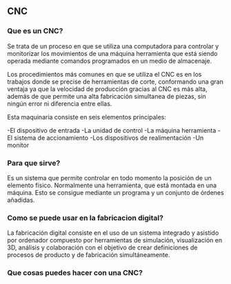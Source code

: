 ## CNC

### Que es un CNC?

Se trata de un proceso en que se utiliza una computadora para controlar y monitorizar los movimientos de una máquina herramienta que está siendo operada mediante comandos programados en un medio de almacenaje.

Los procedimientos más comunes en que se utiliza el CNC es en los trabajos donde se precise de herramientas de corte, conformando una gran ventaja ya que la velocidad de producción gracias al CNC es más alta, además de que permite una alta fabricación simultanea de piezas, sin ningún error ni diferencia entre ellas.

Esta maquinaria consiste en seis elementos principales:

-El dispositivo de entrada
-La unidad de control
-La máquina herramienta
-El sistema de accionamiento
-Los dispositivos de realimentación
-Un monitor



### Para que sirve?

Es un sistema que permite controlar en todo momento la posición de un elemento físico. Normalmente una herramienta, que está montada en una máquina. Esto se consigue mediante un programa y un conjunto de órdenes añadidas.



### Como se puede usar en la fabricacion digital?

La fabricación digital consiste en el uso de un sistema integrado y asistido por ordenador compuesto por herramientas de simulación, visualización en 3D, análisis y colaboración con el objetivo de crear definiciones de procesos de producto y de fabricación simultáneamente.






### Que cosas puedes hacer con una CNC?
